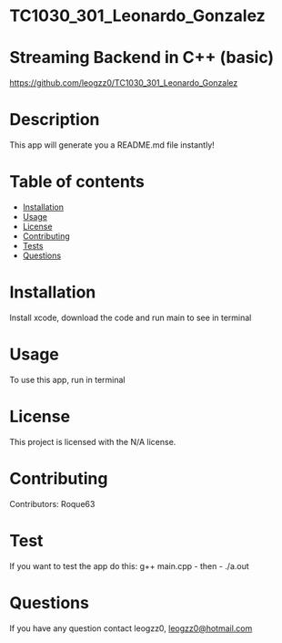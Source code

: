 # TC1030_301_Leonardo_Gonzalez
# Streaming Backend in C++ (basic)
  https://github.com/leogzz0/TC1030_301_Leonardo_Gonzalez
  # Description
  This app will generate you a README.md file instantly!
  # Table of contents
  * [Installation](#installation)
  * [Usage](#usage)
  * [License](#license)
  * [Contributing](#contributors)
  * [Tests](#tests)
  * [Questions](#questions)
  # Installation
  Install xcode, download the code and run main to see in terminal
  # Usage
  To use this app, run in terminal
  # License
  This project is licensed with the N/A license.
  # Contributing
  Contributors: Roque63
  # Test
  If you want to test the app do this: g++ main.cpp - then - ./a.out
  # Questions
  If you have any question contact leogzz0, leogzz0@hotmail.com
